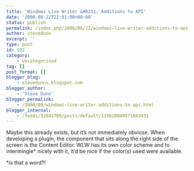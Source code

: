 ```yaml
---
title: 'Windows Live Writer &#8211; Additions to API'
date: '2006-08-22T22:01:00+00:00'
status: publish
permalink: /index.php/2006/08/22/windows-live-writer-additions-to-api
author: stevedunn
excerpt: ''
type: post
id: 102
category:
    - Uncategorised
tag: []
post_format: []
blogger_blog:
    - stevedunns.blogspot.com
blogger_author:
    - 'Steve Dunn'
blogger_permalink:
    - /2006/08/windows-live-writer-additions-to-api.html
blogger_internal:
    - /feeds/32841709/posts/default/115628049571663431
---
```

Maybe this already exists, but it’s not immediately obviose. When developing a plugin, the component that sits along the right side of the screen is the Content Editor. WLW has its own color scheme and to intermingle\* nicely with it, it’d be nice if the color(s) used were available.

\*is that a word?!